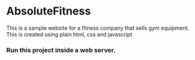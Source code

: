 # AbsoluteFitness
This is a sample website for a fitness company that sells gym equipment. This is created using plain html, css and javascript


### Run this project inside a web server.